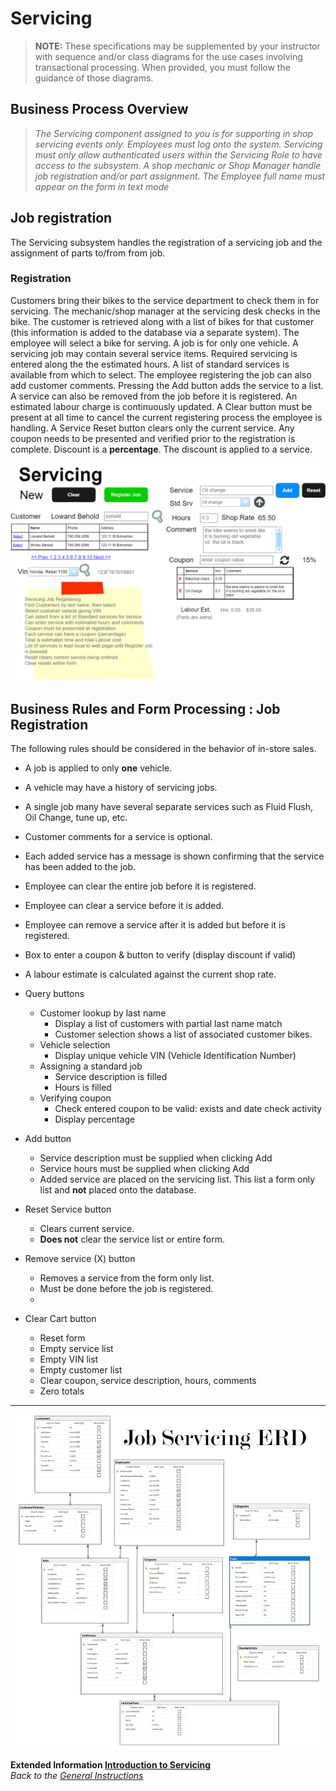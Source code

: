 # Servicing

> **NOTE:** These specifications may be supplemented by your instructor with sequence and/or class diagrams for the use cases involving transactional processing. When provided, you must follow the guidance of those diagrams.

## Business Process Overview

> *The Servicing component assigned to you is for supporting in shop servicing events only. Employees must log onto the system. Servicing must only allow authenticated users within the Servicing Role to have access to the subsystem. A shop mechanic or Shop Manager handle job registration and/or part assignment. The Employee full name must appear on the form in text mode*

## Job registration

The Servicing subsystem handles the registration of a servicing job and the assignment of parts to/from from job. 

### Registration

Customers bring their bikes to the service department to check them in for servicing. The mechanic/shop manager at the servicing desk checks in the bike. The customer is retrieved along with a list of bikes for that customer (this information is added to the database via a separate system). The employee will select a bike for serving. A job is for only one vehicle. A servicing job may contain several service items. Required servicing is entered along the the estimated hours. A list of standard services is available from which to select. The employee registering the job can also add customer comments. Pressing the Add button adds the service to a list. A service can also be removed from the job before it is registered. An estimated labour charge is continuously updated. A Clear button must be present at all time to cancel the current registering process the employee is handling. A Service Reset button clears only the current service. Any coupon needs to be presented and verified prior to the registration is complete. Discount is a **percentage**. The discount is applied to a service.

![Demo Form](./registerjob.png)
## Business Rules and Form Processing : Job Registration

The following rules should be considered in the behavior of in-store sales.

- A job is applied to only **one** vehicle.
- A vehicle may have a history of servicing jobs.  
- A single job many have several separate services such as Fluid Flush, Oil Change, tune up, etc. 
- Customer comments for a service is optional.
- Each added service has a message is shown confirming that the service has been added to the job.
- Employee can clear the entire job before it is registered.
- Employee can clear a service before it is added.
- Employee can remove a service after it is added but before it is registered.
- Box to enter a coupon & button to verify (display discount if valid)
- A labour estimate is calculated against the current shop rate.

- Query buttons
  - Customer lookup by last name
    - Display a list of customers with partial last name match
    - Customer selection shows a list of associated customer bikes.
  - Vehicle selection
    - Display unique vehicle VIN (Vehicle Identification Number)
  - Assigning a standard job
    - Service description is filled
    - Hours is filled
  - Verifying coupon
    - Check entered coupon to be valid: exists and date check activity
    - Display percentage
   
- Add button
  - Service description must be supplied when clicking Add
  - Service hours must be supplied when clicking Add
  - Added service are placed on the servicing list. This list a form only list and **not** placed onto the database.  
  
- Reset Service button
  - Clears current service.
  - **Does not** clear the service list or entire form.

- Remove service (X) button
  - Removes a service from the form only list.
  - Must be done before the job is registered.
  - 

- Clear Cart button
  - Reset form
  - Empty service list
  - Empty VIN list
  - Empty customer list
  - Clear coupon, service description, hours, comments
  - Zero totals


<!-- NOTE: Set as a 5th scenario
## Service Parts

The mechanics in the shop have terminals to enter parts needed for any service. This helps keeping our Parts inventory current as the inventory also supplies parts to the store sales counter. As a mechanic works on a vehicle, the current information of the job is displayed on a single screen. the mechanic will select the vehicle then the service for that vehicle. The mechanic will change the service status as they work on the vehicle from In to Start to Done. The hours for a service is the expected time and can be altered up to completion of the service. Parts are from the category Parts and Servicing. When a part is used in the service it is added (along with quantity) to the service. The quantity for the part can be adjusted as the servicing is happening. A part **cannot** be added unless the service has been **Started** and **cannot** be added or adjusted if the service is **Done**. A service can be **Reopened** if there is a change to the parts (added, removed, or quantity change) if the service has been closed (flagged as Done).

## Business Rules and Form Processing: Servicing Parts

![Parts Servicing](./serviceparts.png)

Use the following rules when processing part servicing.

- Cannot add, remove or adjust part quantity unless service is in the Start status.

- As a part is added, removed or quantity adjusted, the Parts inventory **must** kept current.

- Only a part quantity may be adjusted by the mechanic.

- The job dates **must** kept current with the service status. If the job has multiple services, the job start date is set when the first service is started. The job is done when all services are done.

- A service can be reopened if flagged as done. Reopening a service will also reset the job done date if it has been set.

- The quantity for the parts **must** have sufficient amount in the store Parts inventory.

- Hours can be changed. However, the mechanic knows there are standard hours for a standard job whether the standard job takes more or less time. Example an oil change is 1/2 hour. Special services may be estimated but after the work is done, the hours may increased or decreased. The mechanic makes this change as the service is completed.

- Clicking the **Clear** button clears the screen
-->

----


![eBikes - servicing ERD](./job_servicing_ERD.png)

**Extended Information [Introduction to Servicing](Introduction%20to%20Servicing.md)**
<br>
*Back to the [General Instructions](./../ReadMe.md)*
